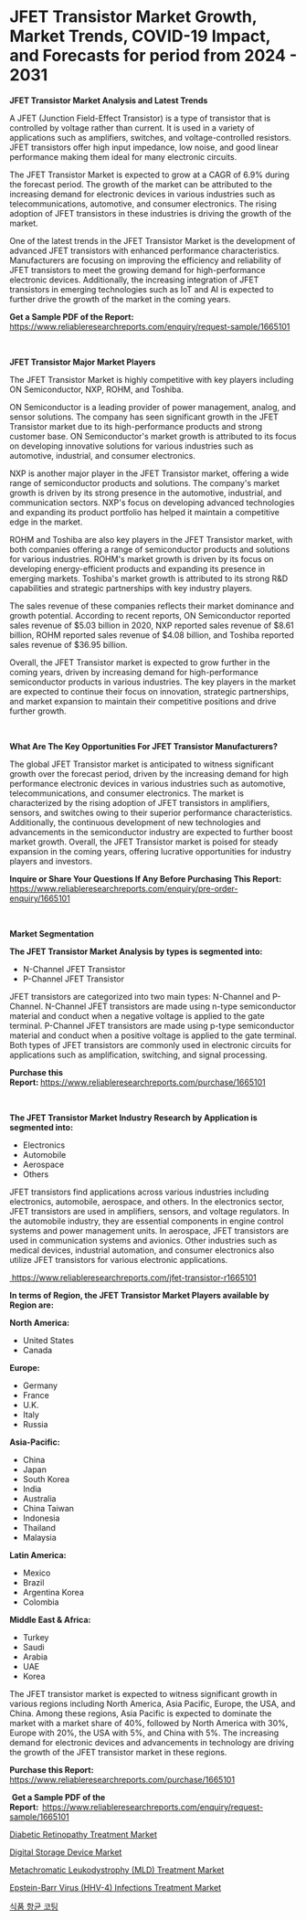 <p><h1>JFET Transistor Market Growth, Market Trends, COVID-19 Impact, and Forecasts for period from 2024 - 2031</h1></p><p><strong>JFET Transistor Market Analysis and Latest Trends</strong></p>
<p><p>A JFET (Junction Field-Effect Transistor) is a type of transistor that is controlled by voltage rather than current. It is used in a variety of applications such as amplifiers, switches, and voltage-controlled resistors. JFET transistors offer high input impedance, low noise, and good linear performance making them ideal for many electronic circuits.</p><p>The JFET Transistor Market is expected to grow at a CAGR of 6.9% during the forecast period. The growth of the market can be attributed to the increasing demand for electronic devices in various industries such as telecommunications, automotive, and consumer electronics. The rising adoption of JFET transistors in these industries is driving the growth of the market.</p><p>One of the latest trends in the JFET Transistor Market is the development of advanced JFET transistors with enhanced performance characteristics. Manufacturers are focusing on improving the efficiency and reliability of JFET transistors to meet the growing demand for high-performance electronic devices. Additionally, the increasing integration of JFET transistors in emerging technologies such as IoT and AI is expected to further drive the growth of the market in the coming years.</p></p>
<p><strong>Get a Sample PDF of the Report:&nbsp;</strong> <a href="https://www.reliableresearchreports.com/enquiry/request-sample/1665101">https://www.reliableresearchreports.com/enquiry/request-sample/1665101</a></p>
<p>&nbsp;</p>
<p><strong>JFET Transistor Major Market Players</strong></p>
<p><p>The JFET Transistor Market is highly competitive with key players including ON Semiconductor, NXP, ROHM, and Toshiba. </p><p>ON Semiconductor is a leading provider of power management, analog, and sensor solutions. The company has seen significant growth in the JFET Transistor market due to its high-performance products and strong customer base. ON Semiconductor's market growth is attributed to its focus on developing innovative solutions for various industries such as automotive, industrial, and consumer electronics.</p><p>NXP is another major player in the JFET Transistor market, offering a wide range of semiconductor products and solutions. The company's market growth is driven by its strong presence in the automotive, industrial, and communication sectors. NXP's focus on developing advanced technologies and expanding its product portfolio has helped it maintain a competitive edge in the market.</p><p>ROHM and Toshiba are also key players in the JFET Transistor market, with both companies offering a range of semiconductor products and solutions for various industries. ROHM's market growth is driven by its focus on developing energy-efficient products and expanding its presence in emerging markets. Toshiba's market growth is attributed to its strong R&D capabilities and strategic partnerships with key industry players.</p><p>The sales revenue of these companies reflects their market dominance and growth potential. According to recent reports, ON Semiconductor reported sales revenue of $5.03 billion in 2020, NXP reported sales revenue of $8.61 billion, ROHM reported sales revenue of $4.08 billion, and Toshiba reported sales revenue of $36.95 billion.</p><p>Overall, the JFET Transistor market is expected to grow further in the coming years, driven by increasing demand for high-performance semiconductor products in various industries. The key players in the market are expected to continue their focus on innovation, strategic partnerships, and market expansion to maintain their competitive positions and drive further growth.</p></p>
<p>&nbsp;</p>
<p><strong>What Are The Key Opportunities For JFET Transistor Manufacturers?</strong></p>
<p><p>The global JFET Transistor market is anticipated to witness significant growth over the forecast period, driven by the increasing demand for high performance electronic devices in various industries such as automotive, telecommunications, and consumer electronics. The market is characterized by the rising adoption of JFET transistors in amplifiers, sensors, and switches owing to their superior performance characteristics. Additionally, the continuous development of new technologies and advancements in the semiconductor industry are expected to further boost market growth. Overall, the JFET Transistor market is poised for steady expansion in the coming years, offering lucrative opportunities for industry players and investors.</p></p>
<p><strong>Inquire or Share Your Questions If Any Before Purchasing This Report:</strong> <a href="https://www.reliableresearchreports.com/enquiry/pre-order-enquiry/1665101">https://www.reliableresearchreports.com/enquiry/pre-order-enquiry/1665101</a></p>
<p>&nbsp;</p>
<p><strong>Market Segmentation</strong></p>
<p><strong>The JFET Transistor Market Analysis by types is segmented into:</strong></p>
<p><ul><li>N-Channel JFET Transistor</li><li>P-Channel JFET Transistor</li></ul></p>
<p><p>JFET transistors are categorized into two main types: N-Channel and P-Channel. N-Channel JFET transistors are made using n-type semiconductor material and conduct when a negative voltage is applied to the gate terminal. P-Channel JFET transistors are made using p-type semiconductor material and conduct when a positive voltage is applied to the gate terminal. Both types of JFET transistors are commonly used in electronic circuits for applications such as amplification, switching, and signal processing.</p></p>
<p><strong>Purchase this Report:&nbsp;</strong><a href="https://www.reliableresearchreports.com/purchase/1665101">https://www.reliableresearchreports.com/purchase/1665101</a></p>
<p>&nbsp;</p>
<p><strong>The JFET Transistor Market Industry Research by Application is segmented into:</strong></p>
<p><ul><li>Electronics</li><li>Automobile</li><li>Aerospace</li><li>Others</li></ul></p>
<p><p>JFET transistors find applications across various industries including electronics, automobile, aerospace, and others. In the electronics sector, JFET transistors are used in amplifiers, sensors, and voltage regulators. In the automobile industry, they are essential components in engine control systems and power management units. In aerospace, JFET transistors are used in communication systems and avionics. Other industries such as medical devices, industrial automation, and consumer electronics also utilize JFET transistors for various electronic applications.</p></p>
<p><a href="https://www.reliableresearchreports.com/jfet-transistor-r1665101">&nbsp;https://www.reliableresearchreports.com/jfet-transistor-r1665101</a></p>
<p><strong>In terms of Region, the JFET Transistor Market Players available by Region are:</strong></p>
<p>
    <p> <strong> North America: </strong>
        <ul>
            <li>United States</li>
            <li>Canada</li>
        </ul>
        </p> 
    <p> <strong> Europe: </strong>
        <ul>
            <li>Germany</li>
            <li>France</li>
            <li>U.K.</li>
            <li>Italy</li>
            <li>Russia</li>
        </ul>
        </p> 
    <p> <strong> Asia-Pacific: </strong>
        <ul>
            <li>China</li>
            <li>Japan</li>
            <li>South Korea</li>
            <li>India</li>
            <li>Australia</li>
            <li>China Taiwan</li>
            <li>Indonesia</li>
            <li>Thailand</li>
            <li>Malaysia</li>
        </ul>
        </p> 
    <p> <strong> Latin America: </strong>
        <ul>
            <li>Mexico</li>
            <li>Brazil</li>
            <li>Argentina Korea</li>
            <li>Colombia</li>
        </ul>
        </p> 
    <p> <strong> Middle East & Africa: </strong>
        <ul>
            <li>Turkey</li>
            <li>Saudi</li>
            <li>Arabia</li>
            <li>UAE</li>
            <li>Korea</li>
        </ul>
    </p>
    </p>
<p><p>The JFET transistor market is expected to witness significant growth in various regions including North America, Asia Pacific, Europe, the USA, and China. Among these regions, Asia Pacific is expected to dominate the market with a market share of 40%, followed by North America with 30%, Europe with 20%, the USA with 5%, and China with 5%. The increasing demand for electronic devices and advancements in technology are driving the growth of the JFET transistor market in these regions.</p></p>
<p><strong>Purchase this Report: </strong><a href="https://www.reliableresearchreports.com/purchase/1665101">https://www.reliableresearchreports.com/purchase/1665101</a></p>
<p>&nbsp;<strong>Get a Sample PDF of the Report:&nbsp;&nbsp;</strong><a href="https://www.reliableresearchreports.com/enquiry/request-sample/1665101">https://www.reliableresearchreports.com/enquiry/request-sample/1665101</a></p>
<p><strong></strong></p>
<p><p><a href="https://github.com/jsmusil/Market-Research-Report-List-3/blob/main/diabetic-retinopathy-treatment-market.md">Diabetic Retinopathy Treatment Market</a></p><p><a href="https://github.com/yemakinde/Market-Research-Report-List-2/blob/main/digital-storage-device-market.md">Digital Storage Device Market</a></p><p><a href="https://www.linkedin.com/pulse/metachromatic-leukodystrophy-mld-treatment-market-share-evolution-suhif">Metachromatic Leukodystrophy (MLD) Treatment Market</a></p><p><a href="https://www.linkedin.com/pulse/decoding-epstein-barr-virus-hhv-4-infections-treatment-market-uw2wf">Epstein-Barr Virus (HHV-4) Infections Treatment Market</a></p><p><a href="https://github.com/iansanftyord09878/Market-Research-Report-List-1/blob/main/103495752025.md">식품 항균 코팅</a></p></p>